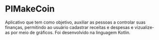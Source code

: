 # PIMakeCoin
Aplicativo que tem como objetivo, auxiliar as pessoas a controlar suas finanças, permitindo ao usuário cadastrar receitas e despesas e vizualize-as por meio de gráficos. Foi desenvolvido na linguagem Kotlin.
